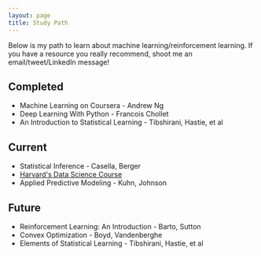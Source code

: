 ```yaml
---
layout: page
title: Study Path
---
```


Below is my path to learn about machine learning/reinforcement learning.
If you have a resource you really recommend, shoot me an email/tweet/LinkedIn message!

## Completed
- Machine Learning on Coursera - Andrew Ng
- Deep Learning With Python - Francois Chollet
- An Introduction to Statistical Learning - Tibshirani, Hastie, et al

## Current
- Statistical Inference - Casella, Berger
- [Harvard's Data Science Course](http://cs109.github.io/2015/)
- Applied Predictive Modeling - Kuhn, Johnson

## Future
- Reinforcement Learning: An Introduction - Barto, Sutton
- Convex Optimization - Boyd, Vandenberghe
- Elements of Statistical Learning - Tibshirani, Hastie, et al

